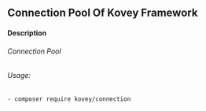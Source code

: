 ## Connection Pool Of Kovey Framework
#### Description
###### Connection Pool
###### Usage:
    - composer require kovey/connection
